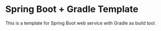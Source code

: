 # Spring Boot + Gradle Template
This is a template for Spring Boot web service with Gradle as build tool.
